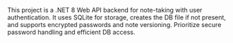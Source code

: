 <!-- Use this file to provide workspace-specific custom instructions to Copilot. For more details, visit https://code.visualstudio.com/docs/copilot/copilot-customization#_use-a-githubcopilotinstructionsmd-file -->

This project is a .NET 8 Web API backend for note-taking with user authentication. It uses SQLite for storage, creates the DB file if not present, and supports encrypted passwords and note versioning. Prioritize secure password handling and efficient DB access.
